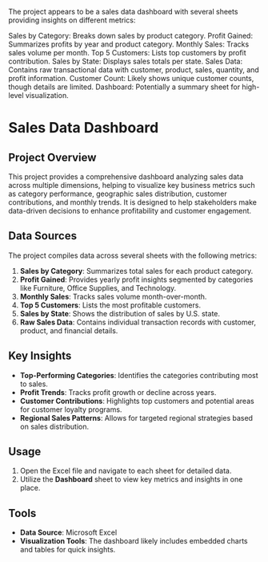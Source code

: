 The project appears to be a sales data dashboard with several sheets providing insights on different metrics:

Sales by Category: Breaks down sales by product category.
Profit Gained: Summarizes profits by year and product category.
Monthly Sales: Tracks sales volume per month.
Top 5 Customers: Lists top customers by profit contribution.
Sales by State: Displays sales totals per state.
Sales Data: Contains raw transactional data with customer, product, sales, quantity, and profit information.
Customer Count: Likely shows unique customer counts, though details are limited.
Dashboard: Potentially a summary sheet for high-level visualization.


# Sales Data Dashboard

## Project Overview
This project provides a comprehensive dashboard analyzing sales data across multiple dimensions, helping to visualize key business metrics such as category performance, geographic sales distribution, customer contributions, and monthly trends. It is designed to help stakeholders make data-driven decisions to enhance profitability and customer engagement.

## Data Sources
The project compiles data across several sheets with the following metrics:
1. **Sales by Category**: Summarizes total sales for each product category.
2. **Profit Gained**: Provides yearly profit insights segmented by categories like Furniture, Office Supplies, and Technology.
3. **Monthly Sales**: Tracks sales volume month-over-month.
4. **Top 5 Customers**: Lists the most profitable customers.
5. **Sales by State**: Shows the distribution of sales by U.S. state.
6. **Raw Sales Data**: Contains individual transaction records with customer, product, and financial details.

## Key Insights
- **Top-Performing Categories**: Identifies the categories contributing most to sales.
- **Profit Trends**: Tracks profit growth or decline across years.
- **Customer Contributions**: Highlights top customers and potential areas for customer loyalty programs.
- **Regional Sales Patterns**: Allows for targeted regional strategies based on sales distribution.

## Usage
1. Open the Excel file and navigate to each sheet for detailed data.
2. Utilize the **Dashboard** sheet to view key metrics and insights in one place.

## Tools
- **Data Source**: Microsoft Excel
- **Visualization Tools**: The dashboard likely includes embedded charts and tables for quick insights.


